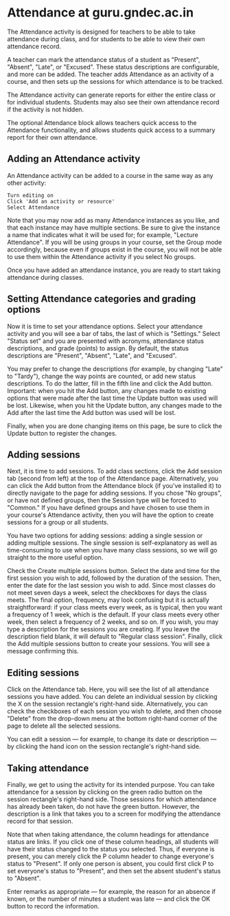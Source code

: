 # Attendance at guru.gndec.ac.in

The Attendance activity is designed for teachers to be able to take
attendance during class, and for students to be able to view their own
attendance record.

A teacher can mark the attendance status of a student as "Present",
"Absent", "Late", or "Excused".  These status descriptions are configurable,
and more can be added.  The teacher adds Attendance as an activity of a
course, and then sets up the sessions for which attendance is to be tracked.

The Attendance activity can generate reports for either the entire class or
for individual students.  Students may also see their own attendance record
if the activity is not hidden.

The optional Attendance block allows teachers quick access to the Attendance
functionality, and allows students quick access to a summary report for
their own attendance.

## Adding an Attendance activity

An Attendance activity can be added to a course in the same way as any other
activity:

    Turn editing on
    Click 'Add an activity or resource'
    Select Attendance

Note that you may now add as many Attendance instances as you like, and that
each instance may have multiple sections.  Be sure to give the instance a
name that indicates what it will be used for; for example, "Lecture
Attendance".  If you will be using groups in your course, set the Group mode
accordingly, because even if groups exist in the course, you will not be
able to use them within the Attendance activity if you select No groups.

Once you have added an attendance instance, you are ready to start taking
attendance during classes.

## Setting Attendance categories and grading options

Now it is time to set your attendance options.  Select your attendance
activity and you will see a bar of tabs, the last of which is "Settings."
Select "Status set" and you are presented with acronyms, attendance status
descriptions, and grade (points) to assign.  By default, the status
descriptions are "Present", "Absent", "Late", and "Excused".

You may prefer to change the descriptions (for example, by changing "Late"
to "Tardy"), change the way points are counted, or add new status
descriptions.  To do the latter, fill in the fifth line and click the Add
button.  Important: when you hit the Add button, any changes made to
existing options that were made after the last time the Update button was
used will be lost.  Likewise, when you hit the Update button, any changes
made to the Add after the last time the Add button was used will be lost.

Finally, when you are done changing items on this page, be sure to click the
Update button to register the changes.

## Adding sessions

Next, it is time to add sessions.  To add class sections, click the Add
session tab (second from left) at the top of the Attendance page. 
Alternatively, you can click the Add button from the Attendance block (if
you've installed it) to directly navigate to the page for adding sessions. 
If you chose "No groups", or have not defined groups, then the Session type
will be forced to "Common." If you have defined groups and have chosen to
use them in your course's Attendance activity, then you will have the option
to create sessions for a group or all students.

You have two options for adding sessions: adding a single session or adding
multiple sessions.  The single session is self-explanatory as well as
time-consuming to use when you have many class sessions, so we will go
straight to the more useful option.

Check the Create multiple sessions button.  Select the date and time for the
first session you wish to add, followed by the duration of the session. 
Then, enter the date for the last session you wish to add.  Since most
classes do not meet seven days a week, select the checkboxes for days the
class meets.  The final option, frequency, may look confusing but it is
actually straightforward: if your class meets every week, as is typical,
then you want a frequency of 1 week, which is the default.  If your class
meets every other week, then select a frequency of 2 weeks, and so on.  If
you wish, you may type a description for the sessions you are creating.  If
you leave the description field blank, it will default to "Regular class
session".  Finally, click the Add multiple sessions button to create your
sessions.  You will see a message confirming this.

## Editing sessions

Click on the Attendance tab.  Here, you will see the list of all attendance
sessions you have added.  You can delete an individual session by clicking
the X on the session rectangle's right-hand side.  Alternatively, you can
check the checkboxes of each session you wish to delete, and then choose
"Delete" from the drop-down menu at the bottom right-hand corner of the page
to delete all the selected sessions.

You can edit a session — for example, to change its date or description — by
clicking the hand icon on the session rectangle's right-hand side.

## Taking attendance

Finally, we get to using the activity for its intended purpose.  You can
take attendance for a session by clicking on the green radio button on the
session rectangle's right-hand side.  Those sessions for which attendance
has already been taken, do not have the green button.  However, the
description is a link that takes you to a screen for modifying the
attendance record for that session.

Note that when taking attendance, the column headings for attendance status
are links.  If you click one of these column headings, all students will
have their status changed to the status you selected.  Thus, if everyone is
present, you can merely click the P column header to change everyone's
status to "Present".  If only one person is absent, you could first click P
to set everyone's status to "Present", and then set the absent student's
status to "Absent".

Enter remarks as appropriate — for example, the reason for an absence if
known, or the number of minutes a student was late — and click the OK button
to record the information.
